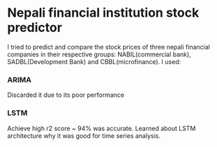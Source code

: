 # Nepali financial institution stock predictor
I tried to predict and compare the stock prices of three nepali financial companies in their respective groups: NABIL(commercial bank), SADBL(Development Bank) and CBBL(microfinance). I used:
### ARIMA
 Discarded it due to its poor performance

### LSTM
Achieve high r2 score ~ 94% was accurate. Learned about LSTM architecture why it was good for time series analysis.
